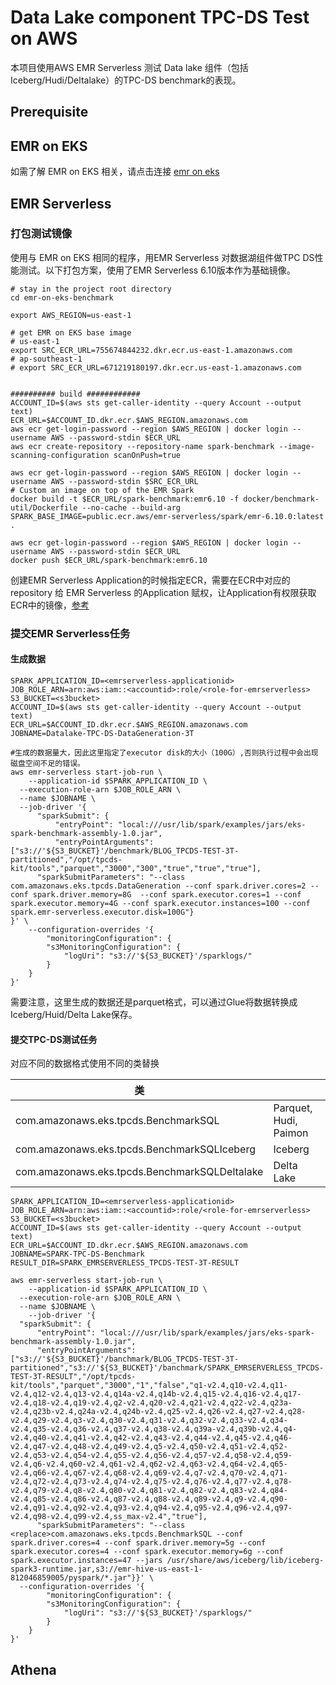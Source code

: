 # Data Lake component TPC-DS Test on AWS

本项目使用AWS EMR Serverless 测试 Data lake 组件（包括Iceberg/Hudi/Deltalake）的TPC-DS benchmark的表现。

## Prerequisite


## EMR on EKS
如需了解 EMR on EKS 相关，请点击连接 [emr on eks](./README-EMRonEKS.md)

## EMR Serverless

### 打包测试镜像

使用与 EMR on EKS 相同的程序，用EMR Serverless 对数据湖组件做TPC DS性能测试。以下打包方案，使用了EMR Serverless 6.10版本作为基础镜像。

``` shell
# stay in the project root directory
cd emr-on-eks-benchmark

export AWS_REGION=us-east-1

# get EMR on EKS base image
# us-east-1
export SRC_ECR_URL=755674844232.dkr.ecr.us-east-1.amazonaws.com
# ap-southeast-1
# export SRC_ECR_URL=671219180197.dkr.ecr.us-east-1.amazonaws.com


########## build ############
ACCOUNT_ID=$(aws sts get-caller-identity --query Account --output text)
ECR_URL=$ACCOUNT_ID.dkr.ecr.$AWS_REGION.amazonaws.com
aws ecr get-login-password --region $AWS_REGION | docker login --username AWS --password-stdin $ECR_URL
aws ecr create-repository --repository-name spark-benchmark --image-scanning-configuration scanOnPush=true

aws ecr get-login-password --region $AWS_REGION | docker login --username AWS --password-stdin $SRC_ECR_URL
# Custom an image on top of the EMR Spark
docker build -t $ECR_URL/spark-benchmark:emr6.10 -f docker/benchmark-util/Dockerfile --no-cache --build-arg SPARK_BASE_IMAGE=public.ecr.aws/emr-serverless/spark/emr-6.10.0:latest .

aws ecr get-login-password --region $AWS_REGION | docker login --username AWS --password-stdin $ECR_URL
docker push $ECR_URL/spark-benchmark:emr6.10
```

创建EMR Serverless Application的时候指定ECR，需要在ECR中对应的 repository 给 EMR Serverless 的Application 赋权，让Application有权限获取ECR中的镜像，[参考](https://docs.aws.amazon.com/zh_cn/emr/latest/EMR-Serverless-UserGuide/application-custom-image.html)



### 提交EMR Serverless任务

#### 生成数据

```shell
SPARK_APPLICATION_ID=<emrserverless-applicationid>
JOB_ROLE_ARN=arn:aws:iam::<accountid>:role/<role-for-emrserverless>
S3_BUCKET=<s3bucket>
ACCOUNT_ID=$(aws sts get-caller-identity --query Account --output text)
ECR_URL=$ACCOUNT_ID.dkr.ecr.$AWS_REGION.amazonaws.com
JOBNAME=Datalake-TPC-DS-DataGeneration-3T

#生成的数据量大，因此这里指定了executor disk的大小（100G）,否则执行过程中会出现磁盘空间不足的错误。
aws emr-serverless start-job-run \
	--application-id $SPARK_APPLICATION_ID \
  --execution-role-arn $JOB_ROLE_ARN \
  --name $JOBNAME \
  --job-driver '{
      "sparkSubmit": {
          "entryPoint": "local:///usr/lib/spark/examples/jars/eks-spark-benchmark-assembly-1.0.jar",
          "entryPointArguments":["s3://'${S3_BUCKET}'/benchmark/BLOG_TPCDS-TEST-3T-partitioned","/opt/tpcds-kit/tools","parquet","3000","300","true","true","true"],
      "sparkSubmitParameters": "--class com.amazonaws.eks.tpcds.DataGeneration --conf spark.driver.cores=2 --conf spark.driver.memory=8G  --conf spark.executor.cores=1 --conf spark.executor.memory=4G --conf spark.executor.instances=100 --conf spark.emr-serverless.executor.disk=100G"}
}' \
    --configuration-overrides '{
        "monitoringConfiguration": {
        "s3MonitoringConfiguration": {
            "logUri": "s3://'${S3_BUCKET}'/sparklogs/"
        }
    }
}'
```

需要注意，这里生成的数据还是parquet格式，可以通过Glue将数据转换成Iceberg/Huid/Delta Lake保存。



#### 提交TPC-DS测试任务

对应不同的数据格式使用不同的类替换

| 类                                             |                             |
|-----------------------------------------------|-----------------------------|
| com.amazonaws.eks.tpcds.BenchmarkSQL          | Parquet, Hudi, Paimon |
| com.amazonaws.eks.tpcds.BenchmarkSQLIceberg   | Iceberg                     |
| com.amazonaws.eks.tpcds.BenchmarkSQLDeltalake | Delta Lake                  |



```shell
SPARK_APPLICATION_ID=<emrserverless-applicationid>
JOB_ROLE_ARN=arn:aws:iam::<accountid>:role/<role-for-emrserverless>
S3_BUCKET=<s3bucket>
ACCOUNT_ID=$(aws sts get-caller-identity --query Account --output text)
ECR_URL=$ACCOUNT_ID.dkr.ecr.$AWS_REGION.amazonaws.com
JOBNAME=SPARK-TPC-DS-Benchmark
RESULT_DIR=SPARK_EMRSERVERLESS_TPCDS-TEST-3T-RESULT

aws emr-serverless start-job-run \
	--application-id $SPARK_APPLICATION_ID \
  --execution-role-arn $JOB_ROLE_ARN \
  --name $JOBNAME \
	--job-driver '{
  "sparkSubmit": {
      "entryPoint": "local:///usr/lib/spark/examples/jars/eks-spark-benchmark-assembly-1.0.jar",
      "entryPointArguments":["s3://'${S3_BUCKET}'/banchmark/BLOG_TPCDS-TEST-3T-partitioned","s3://'${S3_BUCKET}'/banchmark/SPARK_EMRSERVERLESS_TPCDS-TEST-3T-RESULT","/opt/tpcds-kit/tools","parquet","3000","1","false","q1-v2.4,q10-v2.4,q11-v2.4,q12-v2.4,q13-v2.4,q14a-v2.4,q14b-v2.4,q15-v2.4,q16-v2.4,q17-v2.4,q18-v2.4,q19-v2.4,q2-v2.4,q20-v2.4,q21-v2.4,q22-v2.4,q23a-v2.4,q23b-v2.4,q24a-v2.4,q24b-v2.4,q25-v2.4,q26-v2.4,q27-v2.4,q28-v2.4,q29-v2.4,q3-v2.4,q30-v2.4,q31-v2.4,q32-v2.4,q33-v2.4,q34-v2.4,q35-v2.4,q36-v2.4,q37-v2.4,q38-v2.4,q39a-v2.4,q39b-v2.4,q4-v2.4,q40-v2.4,q41-v2.4,q42-v2.4,q43-v2.4,q44-v2.4,q45-v2.4,q46-v2.4,q47-v2.4,q48-v2.4,q49-v2.4,q5-v2.4,q50-v2.4,q51-v2.4,q52-v2.4,q53-v2.4,q54-v2.4,q55-v2.4,q56-v2.4,q57-v2.4,q58-v2.4,q59-v2.4,q6-v2.4,q60-v2.4,q61-v2.4,q62-v2.4,q63-v2.4,q64-v2.4,q65-v2.4,q66-v2.4,q67-v2.4,q68-v2.4,q69-v2.4,q7-v2.4,q70-v2.4,q71-v2.4,q72-v2.4,q73-v2.4,q74-v2.4,q75-v2.4,q76-v2.4,q77-v2.4,q78-v2.4,q79-v2.4,q8-v2.4,q80-v2.4,q81-v2.4,q82-v2.4,q83-v2.4,q84-v2.4,q85-v2.4,q86-v2.4,q87-v2.4,q88-v2.4,q89-v2.4,q9-v2.4,q90-v2.4,q91-v2.4,q92-v2.4,q93-v2.4,q94-v2.4,q95-v2.4,q96-v2.4,q97-v2.4,q98-v2.4,q99-v2.4,ss_max-v2.4","true"],
      "sparkSubmitParameters": "--class <replace>com.amazonaws.eks.tpcds.BenchmarkSQL --conf spark.driver.cores=4 --conf spark.driver.memory=5g --conf spark.executor.cores=4 --conf spark.executor.memory=6g --conf spark.executor.instances=47 --jars /usr/share/aws/iceberg/lib/iceberg-spark3-runtime.jar,s3://emr-hive-us-east-1-812046859005/pyspark/*.jar"}}' \
  --configuration-overrides '{
        "monitoringConfiguration": {
        "s3MonitoringConfiguration": {
            "logUri": "s3://'${S3_BUCKET}'/sparklogs/"
        }
    }
}'
```



## Athena

